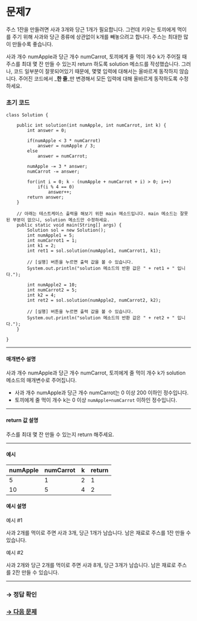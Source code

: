 # 문제7

주스 1잔을 만들려면 사과 3개와 당근 1개가 필요합니다. 그런데 키우는 토끼에게 먹이를 주기 위해 사과와 당근 종류에 상관없이 k개를 빼놓으려고 합니다. 주스는 최대한 많이 만들수록 좋습니다.

사과 개수 numApple과 당근 개수 numCarrot, 토끼에게 줄 먹이 개수 k가 주어질 때 주스를 최대 몇 잔 만들 수 있는지 return 하도록 solution 메소드를 작성했습니다. 그러나, 코드 일부분이 잘못되어있기 때문에, 몇몇 입력에 대해서는 올바르게 동작하지 않습니다. 주어진 코드에서 _**한 줄**_만 변경해서 모든 입력에 대해 올바르게 동작하도록 수정하세요.

### 초기 코드

```
class Solution {

    public int solution(int numApple, int numCarrot, int k) {
        int answer = 0;
        
        if(numApple < 3 * numCarrot)
            answer = numApple / 3;
        else
            answer = numCarrot;
        
        numApple -= 3 * answer;
        numCarrot -= answer;

        for(int i = 0; k - (numApple + numCarrot + i) > 0; i++)
            if(i % 4 == 0)
                answer++;
        return answer;
    }
    
    // 아래는 테스트케이스 출력을 해보기 위한 main 메소드입니다. main 메소드는 잘못된 부분이 없으니, solution 메소드만 수정하세요.
    public static void main(String[] args) {
        Solution sol = new Solution();
        int numApple1 = 5;
        int numCarrot1 = 1;
        int k1 = 2;
        int ret1 = sol.solution(numApple1, numCarrot1, k1);
        
        // [실행] 버튼을 누르면 출력 값을 볼 수 있습니다.
        System.out.println("solution 메소드의 반환 값은 " + ret1 + " 입니다.");
        
        int numApple2 = 10;
        int numCarrot2 = 5;
        int k2 = 4;
        int ret2 = sol.solution(numApple2, numCarrot2, k2);
        
        // [실행] 버튼을 누르면 출력 값을 볼 수 있습니다.
        System.out.println("solution 메소드의 반환 값은 " + ret2 + " 입니다.");
    }

}
```

---

#### 매개변수 설명
사과 개수 numApple과 당근 개수 numCarrot, 토끼에게 줄 먹이 개수 k가 solution 메소드의 매개변수로 주어집니다.

* 사과 개수 numApple과 당근 개수 numCarrot는 0 이상 200 이하인 정수입니다.
* 토끼에게 줄 먹이 개수 k는 0 이상 `numApple+numCarrot` 이하인 정수입니다.

---

#### return 값 설명
주스를 최대 몇 잔 만들 수 있는지 return 해주세요.

---

#### 예시

| numApple | numCarrot | k | return |
|----|---|---|--------|
| 5  | 1 | 2 | 1  	|
| 10 | 5 | 4 | 2  	|

#### 예시 설명

예시 #1

사과 2개를 먹이로 주면 사과 3개, 당근 1개가 남습니다. 남은 재료로 주스를 1잔 만들 수 있습니다.

예시 #2

사과 2개와 당근 2개를 먹이로 주면 사과 8개, 당근 3개가 남습니다. 남은 재료로 주스를 2잔 만들 수 있습니다.

---

### → 정답 확인

### [→ 다음 문제](https://github.com/tnehf18/cosPro/blob/main/java/ex_2nd/ex_2nd_03/no_08/desc_08.md "cosPro 2급 Java 3차 8번 문제")
